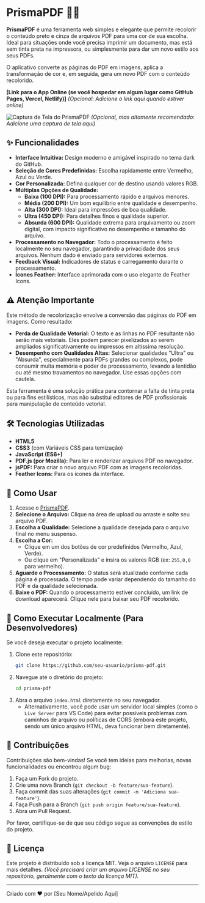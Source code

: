 # PrismaPDF 🎨📄

**PrismaPDF** é uma ferramenta web simples e elegante que permite recolorir o conteúdo preto e cinza de arquivos PDF para uma cor de sua escolha. Ideal para situações onde você precisa imprimir um documento, mas está sem tinta preta na impressora, ou simplesmente para dar um novo estilo aos seus PDFs.

O aplicativo converte as páginas do PDF em imagens, aplica a transformação de cor e, em seguida, gera um novo PDF com o conteúdo recolorido.

**[Link para o App Online (se você hospedar em algum lugar como GitHub Pages, Vercel, Netlify)]** *(Opcional: Adicione o link aqui quando estiver online)*

![Captura de Tela do PrismaPDF](link_para_sua_screenshot.png) *(Opcional, mas altamente recomendado: Adicione uma captura de tela aqui)*

## ✨ Funcionalidades

*   **Interface Intuitiva:** Design moderno e amigável inspirado no tema dark do GitHub.
*   **Seleção de Cores Predefinidas:** Escolha rapidamente entre Vermelho, Azul ou Verde.
*   **Cor Personalizada:** Defina qualquer cor de destino usando valores RGB.
*   **Múltiplas Opções de Qualidade:**
    *   **Baixa (100 DPI):** Para processamento rápido e arquivos menores.
    *   **Média (200 DPI):** Um bom equilíbrio entre qualidade e desempenho.
    *   **Alta (300 DPI):** Ideal para impressões de boa qualidade.
    *   **Ultra (450 DPI):** Para detalhes finos e qualidade superior.
    *   **Absurda (600 DPI):** Qualidade extrema para arquivamento ou zoom digital, com impacto significativo no desempenho e tamanho do arquivo.
*   **Processamento no Navegador:** Todo o processamento é feito localmente no seu navegador, garantindo a privacidade dos seus arquivos. Nenhum dado é enviado para servidores externos.
*   **Feedback Visual:** Indicadores de status e carregamento durante o processamento.
*   **Ícones Feather:** Interface aprimorada com o uso elegante de Feather Icons.

## ⚠️ Atenção Importante

Este método de recolorização envolve a conversão das páginas do PDF em imagens. Como resultado:

*   **Perda de Qualidade Vetorial:** O texto e as linhas no PDF resultante não serão mais vetoriais. Eles podem parecer pixelizados ao serem ampliados significativamente ou impressos em altíssima resolução.
*   **Desempenho com Qualidades Altas:** Selecionar qualidades "Ultra" ou "Absurda", especialmente para PDFs grandes ou complexos, pode consumir muita memória e poder de processamento, levando a lentidão ou até mesmo travamentos no navegador. Use essas opções com cautela.

Esta ferramenta é uma solução prática para contornar a falta de tinta preta ou para fins estilísticos, mas não substitui editores de PDF profissionais para manipulação de conteúdo vetorial.

## 🛠️ Tecnologias Utilizadas

*   **HTML5**
*   **CSS3** (com Variáveis CSS para temização)
*   **JavaScript (ES6+)**
*   **PDF.js (por Mozilla):** Para ler e renderizar arquivos PDF no navegador.
*   **jsPDF:** Para criar o novo arquivo PDF com as imagens recoloridas.
*   **Feather Icons:** Para os ícones da interface.

## 🚀 Como Usar

1.  Acesse o [PrismaPDF](link_para_seu_app_aqui_se_hospedado).
2.  **Selecione o Arquivo:** Clique na área de upload ou arraste e solte seu arquivo PDF.
3.  **Escolha a Qualidade:** Selecione a qualidade desejada para o arquivo final no menu suspenso.
4.  **Escolha a Cor:**
    *   Clique em um dos botões de cor predefinidos (Vermelho, Azul, Verde).
    *   Ou clique em "Personalizada" e insira os valores RGB (ex: `255,0,0` para vermelho).
5.  **Aguarde o Processamento:** O status será atualizado conforme cada página é processada. O tempo pode variar dependendo do tamanho do PDF e da qualidade selecionada.
6.  **Baixe o PDF:** Quando o processamento estiver concluído, um link de download aparecerá. Clique nele para baixar seu PDF recolorido.

## 🔧 Como Executar Localmente (Para Desenvolvedores)

Se você deseja executar o projeto localmente:

1.  Clone este repositório:
    ```bash
    git clone https://github.com/seu-usuario/prisma-pdf.git
    ```
2.  Navegue até o diretório do projeto:
    ```bash
    cd prisma-pdf
    ```
3.  Abra o arquivo `index.html` diretamente no seu navegador.
    *   Alternativamente, você pode usar um servidor local simples (como o `Live Server` para VS Code) para evitar possíveis problemas com caminhos de arquivo ou políticas de CORS (embora este projeto, sendo um único arquivo HTML, deva funcionar bem diretamente).

## 🤝 Contribuições

Contribuições são bem-vindas! Se você tem ideias para melhorias, novas funcionalidades ou encontrou algum bug:

1.  Faça um Fork do projeto.
2.  Crie uma nova Branch (`git checkout -b feature/sua-feature`).
3.  Faça commit das suas alterações (`git commit -m 'Adiciona sua-feature'`).
4.  Faça Push para a Branch (`git push origin feature/sua-feature`).
5.  Abra um Pull Request.

Por favor, certifique-se de que seu código segue as convenções de estilo do projeto.

## 📝 Licença

Este projeto é distribuído sob a licença MIT. Veja o arquivo `LICENSE` para mais detalhes. *(Você precisará criar um arquivo LICENSE no seu repositório, geralmente com o texto da licença MIT).*

---

Criado com ❤️ por [Seu Nome/Apelido Aqui]
